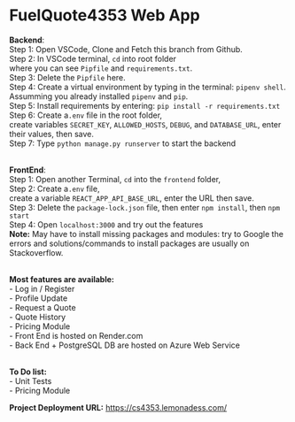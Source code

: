 # FuelQuote4353 Web App

**Backend**:<br>
Step 1: Open VSCode, Clone and Fetch this branch from Github.<br>
Step 2: In VSCode terminal, ```cd``` into root folder <br>where you can see ```Pipfile``` and ```requirements.txt```. <br>
Step 3: Delete the ```Pipfile``` here.<br>
Step 4: Create a virtual environment by typing in the terminal: ```pipenv shell```.<br>
Assumming you already installed ```pipenv``` and ```pip```.<br>
Step 5: Install requirements by entering: ```pip install -r requirements.txt```<br>
Step 6: Create a```.env``` file in the root folder, <br>create variables ```SECRET_KEY```, ```ALLOWED_HOSTS```, ```DEBUG```, and ```DATABASE_URL```, enter their values, then save.<br>
Step 7: Type ```python manage.py runserver``` to start the backend<br><br>

**FrontEnd**:<br>
Step 1: Open another Terminal, ```cd``` into the ```frontend``` folder,<br> 
Step 2: Create a```.env``` file, <br>create a variable ```REACT_APP_API_BASE_URL```, enter the URL then save.<br>
Step 3: Delete the ```package-lock.json``` file, then enter ```npm install```, then ```npm start```<br>
Step 4: Open ```localhost:3000``` and try out the features<br>
**Note:** May have to install missing packages and modules: try to Google the errors and solutions/commands to install packages are usually on Stackoverflow.
<br><br>

**Most features are available:**<br>
    - Log in / Register <br>
    - Profile Update <br>
    - Request a Quote <br>
    - Quote History <br>
    - Pricing Module<br>
    - Front End is hosted on Render.com<br>
    - Back End + PostgreSQL DB are hosted on Azure Web Service<br><br>

**To Do list:**<br>
    - Unit Tests<br>
    - Pricing Module<br>

**Project Deployment URL:** https://cs4353.lemonadess.com/<br>